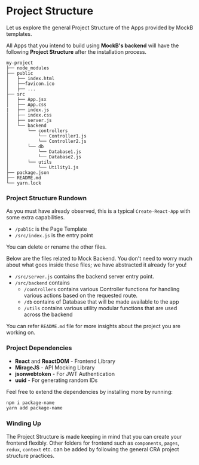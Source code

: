 # Project Structure

Let us explore the general Project Structure of the Apps provided by MockB templates.

All Apps that you intend to build using **MockB's backend** will have the following **Project Structure** after the installation process.

```
my-project
├── node_modules
├── public
│   ├── index.html
│   ├──favicon.ico
│   ├── ...
├── src
│   ├── App.jsx
│   ├── App.css
|   ├── index.js
│   ├── index.css
│   ├── server.js
│   └── backend
│       └── controllers
│           └── Controller1.js
│           └── Controller2.js
│       └── db
│           └── Database1.js
│           └── Database2.js
│       └── utils
│           └── Utility1.js
├── package.json
├── README.md
└── yarn.lock
```

### Project Structure Rundown

As you must have already observed, this is a typical `Create-React-App` with some extra capabilities.

- `/public` is the Page Template
- `/src/index.js` is the entry point

You can delete or rename the other files.

Below are the files related to Mock Backend. You don't need to worry much about what goes inside these files; we have abstracted it already for you!

- `/src/server.js` contains the backend server entry point.
- `/src/backend` contains
  - `/controllers` contains various Controller functions for handling various actions based on the requested route.
  - `/db` contains of Database that will be made available to the app
  - `/utils` contains various utility modular functions that are used across the backend

You can refer `README.md` file for more insights about the project you are working on.

### Project Dependencies

- **React** and **ReactDOM** - Frontend Library
- **MirageJS** - API Mocking Library
- **jsonwebtoken** - For JWT Authentication
- **uuid** - For generating random IDs

Feel free to extend the dependencies by installing more by running:

```bash
npm i package-name
yarn add package-name
```

### Winding Up

The Project Structure is made keeping in mind that you can create your frontend flexibly. Other folders for frontend such as `components`, `pages`, `redux`, `context` etc. can be added by following the general CRA project structure practices.
